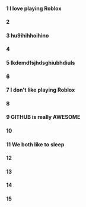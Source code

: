 #### 1 I love playing Roblox
#### 2
#### 3 hu9ihihhoihino
#### 4
#### 5 lkdemdfsjhdsghiubhdiuls
#### 6
#### 7 I don't like playing Roblox
#### 8
#### 9 GITHUB is really AWESOME
#### 10
#### 11 We both like to sleep
#### 12
#### 13
#### 14
#### 15
